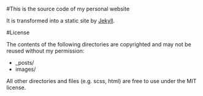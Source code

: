 #This is the source code of my personal website

It is transformed into a static site by [Jekyll](http://github.com/mojombo/jekyll).

#License

The contents of the following directories are copyrighted and may not be reused without my permission:

* _posts/
* images/

All other directories and files (e.g. scss, html) are free to use under the MIT license.